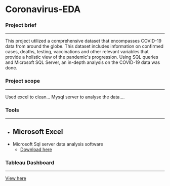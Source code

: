 # Coronavirus-EDA

### Project brief
---
This project utilized a comprehensive dataset that encompasses COVID-19 data from around the globe. This dataset includes information on confirmed cases, deaths, testing, vaccinations and other relevant variables that provide a holistic view of the pandemic's progression. Using SQL queries and Microsoft SQL Server, an in-depth analysis on the COVID-19 data was done.

### Project scope
---
Used excel to clean... Mysql server to analyse the data....


### Tools
---
- Microsoft Excel
    - 
- Microsoft Sql server data analysis software
    - [Download here](https://www.microsoft.com/en-us/sql-server/sql-server-downloads)


### Tableau Dashboard
---
[View here](https://frankiej60.github.io/Coronavirus-EDA-Dashboard/)
